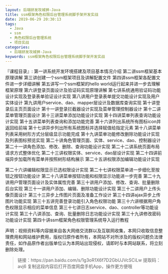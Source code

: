```yaml
---
layout: 后端研发攻城狮-Java
title: ssm框架角色权限后台管理系统脚手架开发实战
date: 2019-06-29 20:30:13
tags:
  - Java
  - ssm
  - 角色权限后台管理系统
  - 项目实战
categories:
  - 后端研发攻城狮-Java
keywords: ssm框架角色权限后台管理系统脚手架开发实战
---
```

『课程目录』:
第一讲系统开发环境搭建及项目基本情况介绍
第二讲ssm框架基本原理讲解
第三讲创建一个ssm框架项目及讲解配置文件
第四讲ssm框架各配置文件进一步详细讲解
第五讲写一个ssm框架的hello world运行起来并进一步去理解框架原理
第六讲登录页面设计及验证码实现原理讲解
第七讲系统通用验证码功能设计实现及登录表单验证设计实现
第八讲用户登录表单提交功能设计实现及用户实体设计
第九讲用户service、dao、mapper层设计及数据库查询实现
第十讲登录后主页页面设计
第十一讲登录拦截器设计实现及菜单管理控制器设计
第十二讲菜单管理页面设计
第十三讲菜单添加功能设计实现
第十四讲菜单列表查询功能设计实现
第十五讲菜单列表查询和添加功能完善
第十六讲列出系统所有图标icon并返回给前端
第十七讲异步列出所有系统图标并选择赋值给指定元素
第十八讲菜单列表采用树形方式分层级显示功能完成
第十九讲菜单功能修改删除功能设计实现及列表图标预览实现
第二十讲角色管理页面、实体、service、dao、控制器设计
第二十一讲角色添加、修改、删除、查询功能设计实现
第二十二讲系统页面布局请求方式整体优化
第二十三讲权限实体、service、dao层设计实现
第二十四讲前端异步加载所有菜单并按照树形结构展示
第二十五讲权限添加编辑功能设计实现
<!-- more -->
第二十六讲编辑权限显示已选权限设计实现
第二十七讲权限菜单进一步细化至按钮之按钮功能设计
第二十八讲菜单按钮功能和权限显示功能进一步完善
第二十九讲用户管理页面设计及实体属性完善
第三十讲用户添加、修改、查询、批量删除后台实现
第三十一讲用户添加、编辑、删除功能设计实现
第三十二讲用户上传头像页面设计
第三十三异步上传图片页面及准备工作设计
第三十四讲ajax异步上传图片功能实现
第三十五讲完善登录功能引入角色权限功能
第三十六讲根据用户角色权限显示相应的菜单信息
第三十七讲日志service、dao、controller等功能设计实现
第三十八讲添加、查询、批量删除日志功能设计实现
第三十九讲修改密码功能设计实现
第四十讲ssm框架角色权限管理系统导入运行教程


<div class="post-copyright">
    <div class="post-copyright__author">
      <span class="post-copyright-meta">声明：视频资料等内容据来自各大网络交流群以及互联网收集，本网只收取信息整理费用和网站维护费用，版权归原作者所有，本网站不对所涉及的版权问题负法律责任，如作品原作者出版单位认为本网站出现侵权，请即时与本网站联系，将立刻删除处理。 </span>
    </div>
</div>

<blockquote class="blockquote-center">
链接：https://pan.baidu.com/s/1g3oR1X6f7D2GbUJVcSCiLw
提取码：avj6
复制这段内容后打开百度网盘手机App，操作更方便哦
</blockquote>
